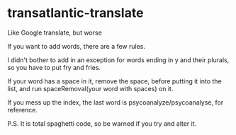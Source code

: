 # transatlantic-translate
 Like Google translate, but worse
 
 If you want to add words, there are a few rules.
 
 I didn't bother to add in an exception for words ending in y and their plurals, so you have to put fry and fries.
 
 If your word has a space in it, remove the space, before putting it into the list, and run spaceRemoval(your word with spaces) on it.
 
 If you mess up the index, the last word is psycoanalyze/psycoanalyse, for reference.
 
 P.S. It is total spaghetti code, so be warned if you try and alter it.
